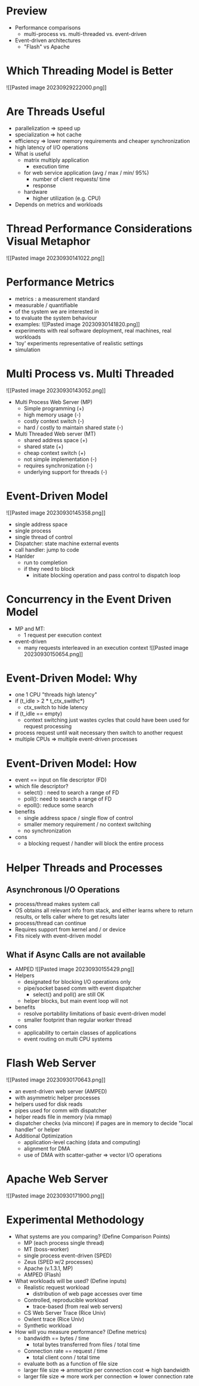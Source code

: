 # Preview
- Performance comparisons
	- multi-process vs. multi-threaded vs. event-driven
- Event-driven architectures
	- "Flash" vs Apache
# Which Threading Model is Better
![[Pasted image 20230929222000.png]]
# Are Threads Useful
- parallelization => speed up
- specialization => hot cache
- efficiency => lower memory requirements and cheaper synchronization
- high latency of I/O operations
- What is useful
	- matrix multiply application
		- execution time
	- for web service application (avg / max / min/ 95%)
		- number of client requests/ time
		- response
	- hardware
		- higher utilization (e.g. CPU)
- Depends on metrics and workloads
# Thread Performance Considerations Visual Metaphor
![[Pasted image 20230930141022.png]]
# Performance Metrics
- metrics : a measurement standard
- measurable / quantifiable
- of the system we are interested in
- to evaluate the system behaviour
- examples:
	![[Pasted image 20230930141820.png]]
- experiments with real software deployment, real machines, real workloads
- 'toy' experiments representative of realistic settings
- simulation
# Multi Process vs. Multi Threaded
![[Pasted image 20230930143052.png]]
- Multi Process Web Server (MP)
	- Simple programming (+)
	- high memory usage (-)
	- costly context switch (-)
	- hard / costly to maintain shared state (-)
- Multi Threaded Web server (MT)
	- shared address space (+)
	- shared state (+)
	- cheap context switch (+)
	- not simple implementation  (-)
	- requires synchronization  (-)
	- underlying support for threads  (-)
# Event-Driven Model
![[Pasted image 20230930145358.png]]
- single address space
- single process
- single thread of control
- Dispatcher: state machine external events
- call handler: jump to code
- Hanlder
	- run to completion
	- if they need to block
		- initiate blocking operation and pass control to dispatch loop
# Concurrency in the Event Driven Model
- MP and MT:
	- 1 request per execution context
- event-driven
	- many requests interleaved in an execution context
![[Pasted image 20230930150654.png]]

# Event-Driven Model: Why
- one 1 CPU "threads high latency"
- if (t_idle > 2 * t_ctx_swithc*)
	- ctx_switch to hide latency
- if (t_idle == empty)
	- context switching just wastes cycles that could have been used for request processing
- process request until wait necessary then switch to another request
- multiple CPUs => multiple event-driven processes
# Event-Driven Model: How
- event == input on file descriptor (FD)
- which file descriptor?
	- select() : need to search a range of FD
	- poll(): need to search a range of FD
	- epoll(): reduce some search 
- benefits
	- single address space / single flow of control
	- smaller memory requirement / no context switching
	- no synchronization
- cons
	- a blocking request / handler will block the entire process
# Helper Threads and Processes
## Asynchronous I/O Operations
- process/thread makes system call
- OS obtains all relevant info from stack, and either learns where to return results, or tells caller where to get results later
- process/thread can continue
- Requires support from kernel and / or device
- Fits nicely with event-driven model
## What if Async Calls are not available
- AMPED 
![[Pasted image 20230930155429.png]]
- Helpers
	- designated for blocking I/O operations only
	- pipe/socket based comm with event dispatcher
		- select() and poll() are still OK
	- helper blocks, but main event loop will not
- benefits
	-  resolve portability limitations of basic event-driven model
	- smaller footprint than regular worker thread
- cons
	- applicability to certain classes of applications
	- event routing on multi CPU systems
# Flash Web Server
![[Pasted image 20230930170643.png]]
- an event-driven web server (AMPED)
- with asymmetric helper processes
- helpers used for disk reads
- pipes used for comm with dispatcher
- helper reads file in memory (via mmap)
- dispatcher checks (via mincore) if pages are in memory to decide "local handler" or helper
- Additional Optimization
	- application-level caching (data and computing)
	- alignment for DMA
	- use of DMA with scatter-gather => vector I/O operations
# Apache Web Server
![[Pasted image 20230930171900.png]]

# Experimental Methodology
- What systems are you comparing? (Define Comparison Points)
	- MP (each process single thread)
	- MT (boss-worker)
	- single process event-driven (SPED)
	- Zeus (SPED w/2 processes)
	- Apache (v.1.3.1, MP)
	- AMPED (Flash)
- What workloads will be used? (Define inputs)
	- Realistic request workload
		- distribution of web page accesses over time
	- Controlled, reproducible workload
		- trace-based (from real web servers)
	- CS Web Server Trace (Rice Univ)
	- Owlent trace (Rice Univ)
	- Synthetic workload
- How will you measure performance? (Define metrics)
	- bandwidth == bytes / time
		- total bytes transferred from files / total time
	- Connection rate == request / time
		- total client conn / total time
	- evaluate both as a function of file size
	- larger file size => ammortize per connection cost => high bandwidth
	- larger file size => more work per connection => lower connection rate
